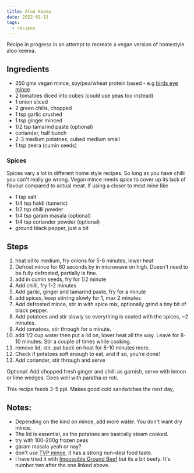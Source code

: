 ```yaml
---
title: Aloo Keema
date: 2022-01-13
tags:
  - recipes
---
```


Recipe in progress in an attempt to recreate a vegan version of homestyle aloo keema.

## Ingredients

- 350 gms vegan mince, soy/pea/wheat protein based - e.g [birds eye mince](https://birdseye.com.au/product/birds-eye-plant-based-mince/12921)
- 2 tomatoes diced into cubes (could use peas too instead)
- 1 onion sliced
- 2 green chilis, chopped
- 1 tsp garlic crushed
- 1 tsp ginger minced
- 1/2 tsp tamarind paste (optional)
- coriander, half bunch
- 2-3 medium potatoes, cubed medium small
- 1 tsp zeera (cumin seeds)

### Spices

Spices vary a lot in different home style recipes. So long as you have chilli you can't really go wrong. Vegan mince needs spice to cover up its lack of flavour compared to actual meat. If using a closer to meat mine like

- 1 tsp salt
- 1/4 tsp haldi (tumeric)
- 1/2 tsp chilli powder
- 1/4 tsp garam masala (optional)
- 1/4 tsp coriander powder (optional)
- ground black pepper, just a bit

## Steps

1. heat oil to medium, fry onions for 5-6 minutes, lower heat
2. Defrost mince for 60 seconds by in microwave on high. Doesn't need to be fully defrosted, partially is fine.
3. add in cumin seeds, fry for 1/2 minute
4. Add chilli, fry 1-2 minutes
5. Add garlic, ginger and tamarind paste, fry for a minute
6. add spices, keep stirring slowly for 1, max 2 minutes
7. Add defrosted mince, stir in with spice mix, optionally grind a tiny bit of black pepper.
8. Add potatoes and stir slowly so everything is coated with the spices, ~2 minutes.
9. Add tomatoes, stir through for a minute.
10. add 1/2 cup water then put a lid on, lower heat all the way. Leave for 8-10 minutes. Stir a couple of times while cooking.
11. remove lid, stir, put back on heat for 8-10 minutes more.
12. Check if potatoes soft enough to eat, and if so, you're done!
13. Add coriander, stir through and serve

Optional: Add chopped fresh ginger and chilli as garnish, serve with lemon or lime wedges. Goes well with paratha or roti.

This recipe feeds 3-5 ppl. Makes good cold sandwiches the next day,

## Notes:

- Depending on the kind on mince, add more water. You don't want dry mince.
- The lid is essential, as the potatoes are basically steam cooked.
- try with 100-200g frozen peas
- garam masala yeah or nay?
- don't use [TVP mince](https://en.wikipedia.org/wiki/Textured_vegetable_protein), it has a strong non-desi food taste.
- I have tried it with [Impossible Ground Beef](https://impossiblefoods.com/beef/plant-based-impossible-ground-beef) but its a bit beefy. It's number two after the one linked above.
